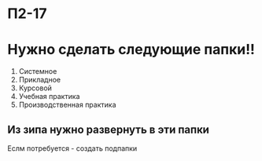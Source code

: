 # П2-17
# Нужно сделать следующие папки!!
1. Системное
2. Прикладное
3. Курсовой
4. Учебная практика
5. Производственная практика
## Из зипа нужно развернуть в эти папки
Еслм потребуется - создать подпапки
